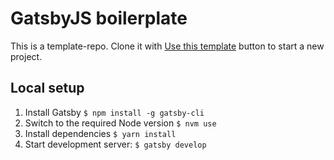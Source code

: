# GatsbyJS boilerplate

This is a template-repo. Clone it with [Use this template](https://github.com/kollegorna/gatsby-boilerplate/generate) button to start a new project.

## Local setup

1. Install Gatsby `$ npm install -g gatsby-cli`
2. Switch to the required Node version `$ nvm use`
2. Install dependencies `$ yarn install`
3. Start development server: `$ gatsby develop`
